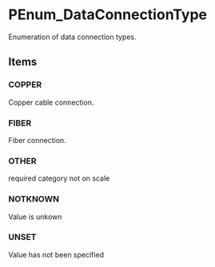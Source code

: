 # PEnum_DataConnectionType

Enumeration of data connection types.

## Items

### COPPER
Copper cable connection.

### FIBER
Fiber connection.

### OTHER
required category not on scale

### NOTKNOWN
Value is unkown

### UNSET
Value has not been specified
